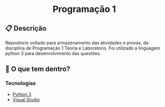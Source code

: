 
<h1 align="center">
  Programação 1 
</h1>


## :clipboard: Descrição
Repositorio voltado para armazenamento das atividades e provas, da disciplina de Programação 1 Teoria e Laboratorio. Foi utilizado a linguagem python 3 para desenvolvimento das questões.

## 🧐 O que tem dentro?

### Tecnologias
- [Python 3](https://www.python.org)
- [Visual Studio](https://code.visualstudio.com)


